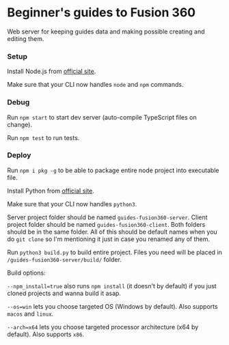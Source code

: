 # Beginner's guides to Fusion 360

Web server for keeping guides data and making possible creating and editing them.

### Setup

Install Node.js from [official site](https://nodejs.org/en/download).

Make sure that your CLI now handles `node` and `npm` commands.

### Debug

Run `npm start` to start dev server (auto-compile TypeScript files on change).

Run `npm test` to run tests.

### Deploy

Run `npm i pkg -g` to be able to package entire node project into executable file.

Install Python from [official site](https://www.python.org/downloads).

Make sure that your CLI now handles `python3`.

Server project folder should be named `guides-fusion360-server`. Client project folder should be named `guides-fusion360-client`. Both folders should be in the same folder. All of this should be default names when you do `git clone` so I'm mentioning it just in case you renamed any of them.

Run `python3 build.py` to build entire project. Files you need will be placed in `/guides-fusion360-server/build/` folder.

Build options:

`--npm_install=true` also runs `npm install` (it doesn't by default) if you just cloned projects and wanna build it asap.

`--os=win` lets you choose targeted OS (Windows by default). Also supports `macos` and `linux`.

`--arch=x64` lets you choose targeted processor architecture (x64 by default). Also supports `x86`.
